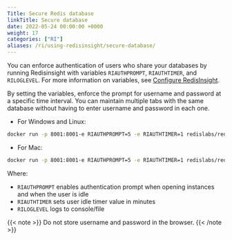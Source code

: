 ```yaml
---
Title: Secure Redis database
linkTitle: Secure database
date: 2022-05-24 00:00:00 +0000
weight: 17
categories: ["RI"]
aliases: /ri/using-redisinsight/secure-database/
---
```

You can enforce authentication of users who share your databases by running Redisinsight with variables `RIAUTHPROMPT`,   `RIAUTHTIMER`, and `RILOGLEVEL`. For more information on variables, see [Configure RedisInsight](../../installing/configurations).

By setting the variables, enforce the prompt for username and password at a specific time interval. You can maintain multiple tabs with the same database without having to enter username and password in each one.

* For Windows and Linux:
```bash
docker run -p 8001:8001-e RIAUTHPROMPT=5 -e RIAUTHTIMER=1 redislabs/redisinsight # 5 minutes idle timer 
```

* For Mac:
```bash
docker run -p 8001:8001-e RIAUTHPROMPT=5 -e RIAUTHTIMER=1 redislabs/redisinsight # 5 minutes idle timer 
```

Where:
* `RIAUTHPROMPT` enables authentication prompt when opening instances and when the user is idle
* `RIAUTHTIMER` sets user idle timer value in minutes
* `RILOGLEVEL` logs to console/file

{{< note >}}
Do not store username and password in the browser.
{{< /note >}}

